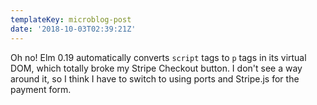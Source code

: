 ```yaml
---
templateKey: microblog-post
date: '2018-10-03T02:39:21Z'
---
```


Oh no! Elm 0.19 automatically converts `script` tags to `p` tags in its virtual DOM, which totally broke my Stripe Checkout button. I don't see a way around it, so I think I have to switch to using ports and Stripe.js for the payment form.

